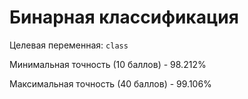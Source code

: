 # Бинарная классификация
Целевая переменная: `class`

Минимальная точность (10 баллов) - 98.212%

Максимальная точность (40 баллов) - 99.106%
        